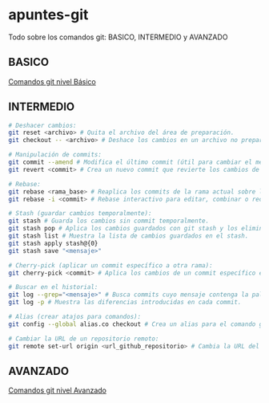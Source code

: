 # apuntes-git

Todo sobre los comandos git: BASICO, INTERMEDIO y AVANZADO

## BASICO

[Comandos git nivel Básico](https://github.com/alexchristianqr/apuntes-git/blob/main/README.md)

## INTERMEDIO

```bash
# Deshacer cambios:
git reset <archivo> # Quita el archivo del área de preparación.
git checkout -- <archivo> # Deshace los cambios en un archivo no preparado.
```

```bash
# Manipulación de commits:
git commit --amend # Modifica el último commit (útil para cambiar el mensaje del commit o agregar archivos omitidos).
git revert <commit> # Crea un nuevo commit que revierte los cambios de un commit anterior.
```

```bash
# Rebase:
git rebase <rama_base> # Reaplica los commits de la rama actual sobre la rama base especificada.
git rebase -i <commit> # Rebase interactivo para editar, combinar o reordenar commits.
```

```bash
# Stash (guardar cambios temporalmente):
git stash # Guarda los cambios sin commit temporalmente.
git stash pop # Aplica los cambios guardados con git stash y los elimina de la lista de stash.
git stash list # Muestra la lista de cambios guardados en el stash.
git stash apply stash@{0}
git stash save "<mensaje>"
```

```bash
# Cherry-pick (aplicar un commit específico a otra rama):
git cherry-pick <commit> # Aplica los cambios de un commit específico en la rama actual.
```

```bash
# Buscar en el historial:
git log --grep="<mensaje>" # Busca commits cuyo mensaje contenga la palabra especificada.
git log -p # Muestra las diferencias introducidas en cada commit.
```

```bash
# Alias (crear atajos para comandos):
git config --global alias.co checkout # Crea un alias para el comando git checkout.
```

```bash
# Cambiar la URL de un repositorio remoto:
git remote set-url origin <url_github_repositorio> # Cambia la URL del repositorio remoto.
```

## AVANZADO

[Comandos git nivel Avanzado](https://github.com/alexchristianqr/apuntes-git/blob/main/README-avanzado.md)
